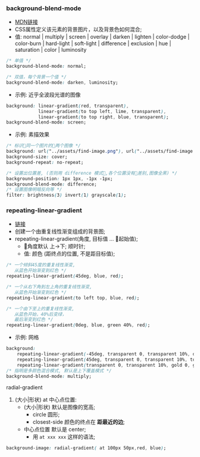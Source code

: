 
### background-blend-mode
* [MDN链接](https://developer.mozilla.org/zh-CN/docs/Web/CSS/background-blend-mode)
* CSS属性定义该元素的背景图片，以及背景色如何混合;
* 值: normal | multiply | screen | overlay | darken | lighten | color-dodge | color-burn | hard-light | soft-light | difference | exclusion | hue | saturation | color | luminosity
```css
/* 单值 */  
background-blend-mode: normal;

/* 双值，每个背景一个值 */  
background-blend-mode: darken, luminosity;
```


* 示例: 近乎全波段光谱的图像
```css
background: linear-gradient(red, transparent),
            linear-gradient(to top left, lime, transparent),
            linear-gradient(to top right, blue, transparent);
background-blend-mode: screen;
```

* 示例: 素描效果
```css
/* 标识同一个图片的两个图像 */
background: url("../assets/find-image.png"), url("../assets/find-image.png");  
background-size: cover;
background-repeat: no-repeat;

/* 设置出位置差, (否则用 difference 模式,各个位置没有差别,图像全黑) */
background-position: 1px 1px, -1px -1px;
background-blend-mode: difference;
/* 设置图像明暗反向等 */
filter: brightness(3) invert(1) grayscale(1);
```




### repeating-linear-gradient
* [链接](https://developer.mozilla.org/zh-CN/docs/Web/CSS/repeating-linear-gradient)
* 创建一个由重复线性渐变组成的背景图;
* repeating-linear-gradient(角度, 目标值 ... 起始值);
    * 角度默认 上->下; 顺时针; 
    * 值: 颜色 (距终点的位置, 不是距目标值);

```css
/* 一个倾斜45度的重复线性渐变,
   从蓝色开始渐变到红色 */
repeating-linear-gradient(45deg, blue, red);

/* 一个从右下角到左上角的重复线性渐变,
   从蓝色开始渐变到红色 */
repeating-linear-gradient(to left top, blue, red);

/* 一个由下至上的重复线性渐变,
   从蓝色开始，40%后变绿，
   最后渐变到红色 */
repeating-linear-gradient(0deg, blue, green 40%, red);
```


* 示例: 网格
```css
background: 
    repeating-linear-gradient(-45deg, transparent 0, transparent 10%, dodgerblue 0, dodgerblue 20%),
    repeating-linear-gradient(45deg, transparent 0, transparent 10%, tomato 0, tomato 20%),
    repeating-linear-gradient(transparent 0, transparent 10%, gold 0, gold 20%);
/* 指明是多颜色混合模式, 默认是上下覆盖模式 */
background-blend-mode: multiply;
```



radial-gradient
1. (大小|形状) at 中心点位置:
    * (大小|形状) 默认是图像的宽高;
        * circle 圆形;
        * closest-side 颜色的终点在 **距最近的边**;
    * 中心点位置 默认是 center;
        * 用 `at xxx xxx` 这样的语法;
```css
background-image: radial-gradient( at 100px 50px,red, blue);

```

